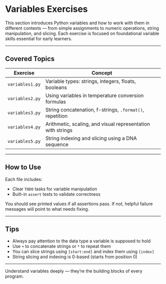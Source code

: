 # Variables Exercises

This section introduces Python variables and how to work with them in different contexts — from simple assignments to numeric operations, string manipulation, and slicing. Each exercise is focused on foundational variable skills essential for early learners.

---

## Covered Topics

| Exercise           | Concept                                                   |
|--------------------|-----------------------------------------------------------|
| `variables1.py`     | Variable types: strings, integers, floats, booleans      |
| `variables2.py`     | Using variables in temperature conversion formulas       |
| `variables3.py`     | String concatenation, f-strings, `.format()`, repetition |
| `variables4.py`     | Arithmetic, scaling, and visual representation with strings |
| `variables5.py`     | String indexing and slicing using a DNA sequence         |

---

## How to Use

Each file includes:
- Clear `TODO` tasks for variable manipulation
- Built-in `assert` tests to validate correctness

You should see printed values if all assertions pass. If not, helpful failure messages will point to what needs fixing.

---

## Tips
- Always pay attention to the data type a variable is supposed to hold
- Use `+` to concatenate strings or `*` to repeat them
- You can slice strings using `[start:end]` and index them using `[index]`
- String slicing and indexing is 0-based (starts from position 0)

---

Understand variables deeply — they’re the building blocks of every program.